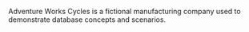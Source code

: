 <Token xmlns:xlink="http://www.w3.org/1999/xlink">Adventure Works Cycles is a fictional manufacturing company used to demonstrate database concepts and scenarios.</Token>